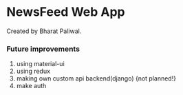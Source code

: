 # NewsFeed Web App

Created by Bharat Paliwal.


### Future improvements
1) using material-ui
2) using redux
3) making own custom api backend(django) {not planned!}
4) make auth